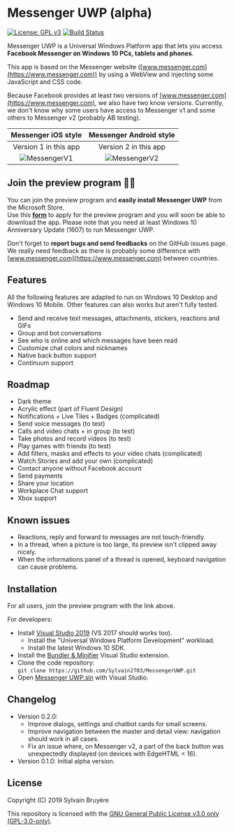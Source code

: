 # Messenger UWP (alpha)

[![License: GPL v3](https://img.shields.io/badge/License-GPLv3-blue.svg)](/COPYING)
[![Build Status](https://dev.azure.com/ssoft-org/MessengerUWP/_apis/build/status/Messenger%20UWP%20CI?branchName=develop)](https://dev.azure.com/ssoft-org/MessengerUWP/_build/latest?branchName=develop)

Messenger UWP is a Universal Windows Platform app that lets you access **Facebook Messenger on Windows 10 PCs, tablets and phones**.

This app is based on the Messenger website ([www.messenger.com](https://www.messenger.com)) by using a WebView and injecting some JavaScript and CSS code.

Because Facebook provides at least two versions of [www.messenger.com](https://www.messenger.com), we also have two know versions. Currently, we don't know why some users have access to Messenger v1 and some others to Messenger v2 (probably AB testing).

|  Messenger iOS style  | Messenger Android style |
|:---------------------:|:-----------------------:|
| Version 1 in this app |  Version 2 in this app  |
| ![MessengerV1](/Docs/MessengerV1.gif) | ![MessengerV2](/Docs/MessengerV2.gif) |


## Join the preview program 🐱‍💻

You can join the preview program and **easily install Messenger UWP** from the Microsoft Store.  
Use this [**form**](https://forms.gle/pnGc9xBpZ8snPG6d9) to apply for the preview program and you will soon be able to download the app. Please note that you need at least Windows 10 Anniversary Update (1607) to run Messenger UWP.  

Don't forget to **report bugs and send feedbacks** on the GitHub issues page.  
We really need feedback as there is probably some difference with [www.messenger.com](https://www.messenger.com) between countries.


## Features

All the following features are adapted to run on Windows 10 Desktop and Windows 10 Mobile. Other features can also works but aren't fully tested.

- Send and receive text messages, attachments, stickers, reactions and GIFs
- Group and bot conversations
- See who is online and which messages have been read
- Customize chat colors and nicknames
- Native back button support
- Continuum support


## Roadmap

- Dark theme
- Acrylic effect (part of Fluent Design)
- Notifications + Live Tiles + Badges (complicated)
- Send voice messages (to test)
- Calls and video chats + in group (to test)
- Take photos and record videos (to test)
- Play games with friends (to test)
- Add filters, masks and effects to your video chats (complicated)
- Watch Stories and add your own (complicated)
- Contact anyone without Facebook account
- Send payments
- Share your location
- Workplace Chat support
- Xbox support


## Known issues

- Reactions, reply and forward to messages are not touch-friendly.
- In a thread, when a picture is too large, its preview isn't clipped away nicely.
- When the informations panel of a thread is opened, keyboard navigation can cause problems.


## Installation

For all users, join the preview program with the link above.

For developers:
- Install [Visual Studio 2019](https://developer.microsoft.com/en-us/windows/downloads) (VS 2017 should works too).
  - Install the "Universal Windows Platform Development" workload.
  - Install the latest Windows 10 SDK.
- Install the [Bundler & Minifier](https://marketplace.visualstudio.com/items?itemName=MadsKristensen.BundlerMinifier) Visual Studio extension.
- Clone the code repository:  
`git clone https://github.com/Sylvain2703/MessengerUWP.git`
- Open [Messenger UWP.sln](/Messenger%20UWP.sln) with Visual Studio.


## Changelog

- Version 0.2.0:
  - Improve dialogs, settings and chatbot cards for small screens.
  - Improve navigation between the master and detail view: navigation should work in all cases.
  - Fix an issue where, on Messenger v2, a part of the back button was unexpectedly displayed (on devices with EdgeHTML < 16).
- Version 0.1.0: Initial alpha version.


## License

Copyright (C) 2019 Sylvain Bruyère

This repository is licensed with the [GNU General Public License v3.0 only (GPL-3.0-only)](/COPYING).
